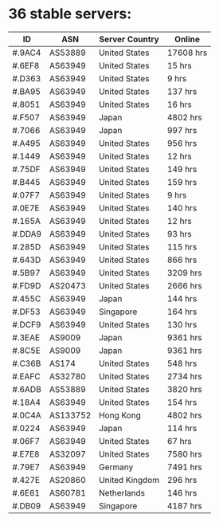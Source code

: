 # 36 stable servers:

| ID | ASN | Server Country | Online |
| ------ | ------ | ------ | ------ |
| #.9AC4 | AS53889 | United States | 17608 hrs |
| #.6EF8 | AS63949 | United States | 15 hrs |
| #.D363 | AS63949 | United States | 9 hrs |
| #.BA95 | AS63949 | United States | 137 hrs |
| #.8051 | AS63949 | United States | 16 hrs |
| #.F507 | AS63949 | Japan | 4802 hrs |
| #.7066 | AS63949 | Japan | 997 hrs |
| #.A495 | AS63949 | United States | 956 hrs |
| #.1449 | AS63949 | United States | 12 hrs |
| #.75DF | AS63949 | United States | 149 hrs |
| #.B445 | AS63949 | United States | 159 hrs |
| #.07F7 | AS63949 | United States | 9 hrs |
| #.0E7E | AS63949 | United States | 140 hrs |
| #.165A | AS63949 | United States | 12 hrs |
| #.DDA9 | AS63949 | United States | 93 hrs |
| #.285D | AS63949 | United States | 115 hrs |
| #.643D | AS63949 | United States | 866 hrs |
| #.5B97 | AS63949 | United States | 3209 hrs |
| #.FD9D | AS20473 | United States | 2666 hrs |
| #.455C | AS63949 | Japan | 144 hrs |
| #.DF53 | AS63949 | Singapore | 164 hrs |
| #.DCF9 | AS63949 | United States | 130 hrs |
| #.3EAE | AS9009 | Japan | 9361 hrs |
| #.8C5E | AS9009 | Japan | 9361 hrs |
| #.C36B | AS174 | United States | 548 hrs |
| #.EAFC | AS32780 | United States | 2734 hrs |
| #.6ADB | AS53889 | United States | 3820 hrs |
| #.18A4 | AS63949 | United States | 154 hrs |
| #.0C4A | AS133752 | Hong Kong | 4802 hrs |
| #.0224 | AS63949 | Japan | 114 hrs |
| #.06F7 | AS63949 | United States | 67 hrs |
| #.E7E8 | AS32097 | United States | 7580 hrs |
| #.79E7 | AS63949 | Germany | 7491 hrs |
| #.427E | AS20860 | United Kingdom | 296 hrs |
| #.6E61 | AS60781 | Netherlands | 146 hrs |
| #.DB09 | AS63949 | Singapore | 4187 hrs |

